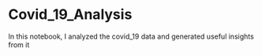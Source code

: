 # Covid_19_Analysis
In this notebook, I analyzed the covid_19 data and generated useful insights from it

